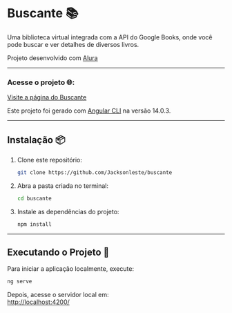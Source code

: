 
# Buscante :books:

Uma biblioteca virtual integrada com a API do Google Books, onde você pode buscar e ver detalhes de diversos livros.

Projeto desenvolvido com [Alura](https://alura.com.br)

---

### Acesse o projeto :globe_with_meridians::
[Visite a página do Buscante](https://buscante-three.vercel.app/lista-livros)

Este projeto foi gerado com [Angular CLI](https://github.com/angular/angular-cli) na versão 14.0.3.

---

## Instalação :package:

1. Clone este repositório:
   ```bash
   git clone https://github.com/Jacksonleste/buscante
   ```
2. Abra a pasta criada no terminal:
   ```bash
   cd buscante
   ```
3. Instale as dependências do projeto:
   ```bash
   npm install
   ```

---

## Executando o Projeto :rocket:

Para iniciar a aplicação localmente, execute:
```bash
ng serve
```

Depois, acesse o servidor local em:  
[http://localhost:4200/](http://localhost:4200/)
